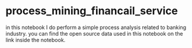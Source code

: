 # process_mining_financail_service

in this notebook I do perform a simple process analysis related to banking industry.
you can find the open source data used in this notebook on the link inside the notebook.
